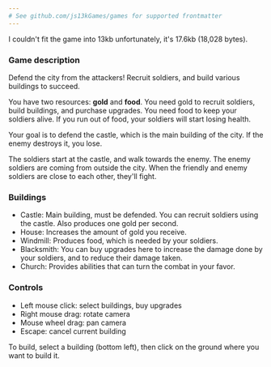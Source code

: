 ```yaml
---
# See github.com/js13kGames/games for supported frontmatter
---
```

I couldn't fit the game into 13kb unfortunately, it's 17.6kb (18,028 bytes).

### Game description
Defend the city from the attackers! Recruit soldiers, and build various buildings to succeed.

You have two resources: **gold** and **food**.
You need gold to recruit soldiers, build buildings, and purchase upgrades.
You need food to keep your soldiers alive. If you run out of food, your soldiers will start losing health.

Your goal is to defend the castle, which is the main building of the city. If the enemy destroys it, you lose.

The soldiers start at the castle, and walk towards the enemy. The enemy soldiers are coming from outside the city. When the friendly and enemy soldiers are close to each other, they'll fight.

### Buildings
- Castle: Main building, must be defended. You can recruit soldiers using the castle. Also produces one gold per second.
- House: Increases the amount of gold you receive.
- Windmill: Produces food, which is needed by your soldiers.
- Blacksmith: You can buy upgrades here to increase the damage done by your soldiers, and to reduce their damage taken.
- Church: Provides abilities that can turn the combat in your favor.

### Controls
- Left mouse click: select buildings, buy upgrades
- Right mouse drag: rotate camera
- Mouse wheel drag: pan camera
- Escape: cancel current building

To build, select a building (bottom left), then click on the ground where you want to build it.